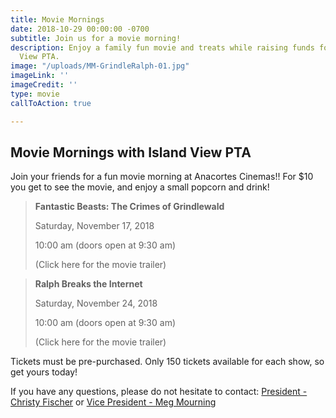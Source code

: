 ```yaml
---
title: Movie Mornings
date: 2018-10-29 00:00:00 -0700
subtitle: Join us for a movie morning!
description: Enjoy a family fun movie and treats while raising funds for the Island
  View PTA.
image: "/uploads/MM-GrindleRalph-01.jpg"
imageLink: ''
imageCredit: ''
type: movie
callToAction: true

---
```

## Movie Mornings with Island View PTA

Join your friends for a fun movie morning at Anacortes Cinemas!! For $10 you get to see the movie, and enjoy a small popcorn and drink!

> **Fantastic Beasts: The Crimes of Grindlewald**
>
> Saturday, November 17, 2018
>
> 10:00 am (doors open at 9:30 am)
>
> (Click here for the movie trailer)

> **Ralph Breaks the Internet**
>
> Saturday, November 24, 2018
>
> 10:00 am (doors open at 9:30 am)
>
> (Click here for the movie trailer)

Tickets must be pre-purchased. Only 150 tickets available for each show, so get yours today!

If you have any questions, please do not hesitate to contact: [President - Christy Fischer](mailto:president@islandviewpta.org) or [Vice President - Meg Mourning](mailto:vicepresident@islandviewpta.org)